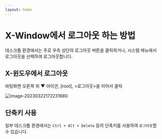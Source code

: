 ```yaml
---
layout: home
---
```


# X-Window에서 로그아웃 하는 방법
데스크톱 환경에서는 주로 우측 상단의 로그아웃 버튼을 클릭하거나, 시스템 메뉴에서 로그아웃을 선택하여 로그아웃합니다.

## X-윈도우에서 로그아웃
바탕화면 오른쪽 위 ▼ 아이콘, [root], <로그아웃>을 이어서 클릭

![image-20230322172231680](./img/image-20230322172231680.png)

## 단축키 사용
일부 데스크톱 환경에서는 `Ctrl + Alt + Delete` 등의 단축키를 사용하여 `로그아웃`할 수 있습니다.